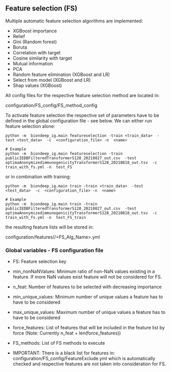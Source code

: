 ## Feature selection (FS)

Multiple automatic feature selection algorithms are implemented:

- XGBoost importance
- Relief
- Gini (Random forest)
- Boruta
- Correlation with target
- Cosine similarity with target
- Mutual information
- PCA
- Random feature elimination (XGBoost and LR)
- Select from model (XGBoost and LR)
- Shap values (XGBoost)

All config files for the respective feature selection method are located in:

configuration/FS_config/FS_method_config

To activate feature selection the respective set of parameters have to be defined in the global
configuration file - see below. We can either run feature selection alone:

```
python -m  biondeep_ig.main featureselection -train <train_data>  -test <test_data>  -c  <configuration_file> -n  <name>

# Example
python -m  biondeep_ig.main featureselection -train publicIEDBFilteredTransformerS128_20210827_out.csv  -test optimaAnonymizedimmunogenicityTransformerS128_20210818_out.tsv  -c train_with_fs.yml -n  test_FS
```

or in combination with training:

```
python -m  biondeep_ig.main train -train <train_data>  -test <test_data>  -c  <configuration_file> -n  <name>

# Example
python -m  biondeep_ig.main train -train publicIEDBFilteredTransformerS128_20210827_out.csv  -test optimaAnonymizedimmunogenicityTransformerS128_20210818_out.tsv  -c train_with_fs.yml -n  test_FS_train
```

the resulting feature lists will be stored in:

configuration/features/<target>/<FS_Alg_Name>.yml

### Global variables - FS configuration file

- FS: Feature selection key
- min_nonNaNValues: Minimum ratio of non-NaN values existing in a feature. If more NaN values exist
  feature will not be considered for FS.
- n_feat: Number of features to be selected with decreasing importance
- min_unique_values: Minimum number of unique values a feature has to have to be considered
- max_unique_values: Maximum number of unique values a feature has to have to be considered
- force_features: List of features that will be included in the feature list by force (Note:
  Currently n_feat + len(force_features))
- FS_methods: List of FS methods to execute

- IMPORTANT: There is a black list for features in: configuration/FS_config/FeatureExclude.yml which
  is automatically checked and respective features are not taken into consideration for FS.
